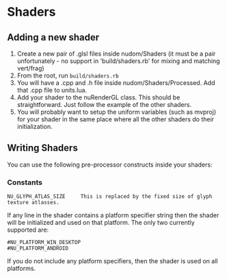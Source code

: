 Shaders
=======

Adding a new shader
-------------------
1. Create a new pair of .glsl files inside nudom/Shaders (it must be a pair unfortunately - no support in 'build/shaders.rb' for mixing and matching vert/frag)
2. From the root, run `build/shaders.rb`
3. You will have a .cpp and .h file inside nudom/Shaders/Processed. Add that .cpp file to units.lua.
4. Add your shader to the nuRenderGL class. This should be straightforward. Just follow the example of the other shaders.
5. You will probably want to setup the uniform variables (such as mvproj) for your shader in the same place where all the other shaders do their initialization.


Writing Shaders
---------------
You can use the following pre-processor constructs inside your shaders:

### Constants
	NU_GLYPH_ATLAS_SIZE		This is replaced by the fixed size of glyph texture atlasses.

If any line in the shader contains a platform specifier string then the shader will be
initialized and used on that platform.
The only two currently supported are:

	#NU_PLATFORM_WIN_DESKTOP
	#NU_PLATFORM_ANDROID

If you do not include any platform specifiers, then the shader is used on all platforms.
